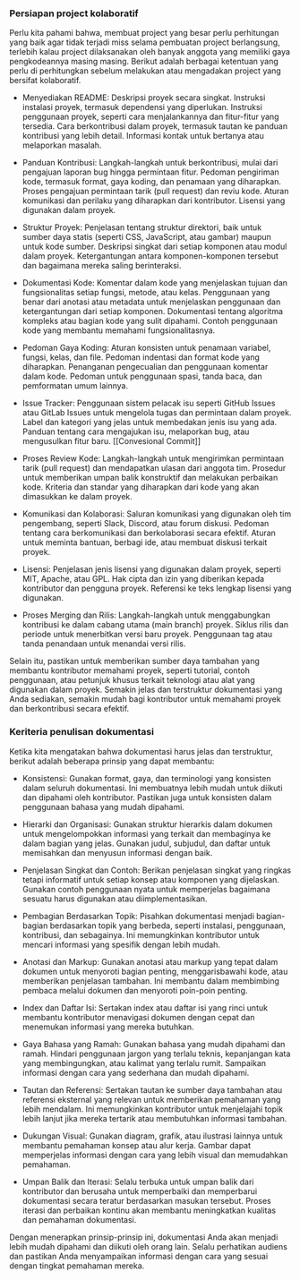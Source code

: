 ### Persiapan project kolaboratif

Perlu kita pahami bahwa, membuat project yang besar perlu perhitungan yang baik agar tidak terjadi miss selama pembuatan project berlangsung, terlebih kalau project dilaksanakan oleh banyak anggota yang memiliki gaya pengkodeannya masing masing. Berikut adalah berbagai ketentuan yang perlu di perhitungkan sebelum melakukan atau mengadakan project yang bersifat kolaboratif.

- Menyediakan README:
  Deskripsi proyek secara singkat.
  Instruksi instalasi proyek, termasuk dependensi yang diperlukan.
  Instruksi penggunaan proyek, seperti cara menjalankannya dan fitur-fitur yang tersedia.
  Cara berkontribusi dalam proyek, termasuk tautan ke panduan kontribusi yang lebih detail.
  Informasi kontak untuk bertanya atau melaporkan masalah.

- Panduan Kontribusi:
  Langkah-langkah untuk berkontribusi, mulai dari pengajuan laporan bug hingga permintaan fitur.
  Pedoman pengiriman kode, termasuk format, gaya koding, dan penamaan yang diharapkan.
  Proses pengajuan permintaan tarik (pull request) dan reviu kode.
  Aturan komunikasi dan perilaku yang diharapkan dari kontributor.
  Lisensi yang digunakan dalam proyek.

- Struktur Proyek:
  Penjelasan tentang struktur direktori, baik untuk sumber daya statis (seperti CSS, JavaScript, atau gambar) maupun untuk kode sumber.
  Deskripsi singkat dari setiap komponen atau modul dalam proyek.
  Ketergantungan antara komponen-komponen tersebut dan bagaimana mereka saling berinteraksi.

- Dokumentasi Kode:
  Komentar dalam kode yang menjelaskan tujuan dan fungsionalitas setiap fungsi, metode, atau kelas.
  Penggunaan yang benar dari anotasi atau metadata untuk menjelaskan penggunaan dan ketergantungan dari setiap komponen.
  Dokumentasi tentang algoritma kompleks atau bagian kode yang sulit dipahami.
  Contoh penggunaan kode yang membantu memahami fungsionalitasnya.

- Pedoman Gaya Koding:
  Aturan konsisten untuk penamaan variabel, fungsi, kelas, dan file.
  Pedoman indentasi dan format kode yang diharapkan.
  Penanganan pengecualian dan penggunaan komentar dalam kode.
  Pedoman untuk penggunaan spasi, tanda baca, dan pemformatan umum lainnya.

- Issue Tracker:
  Penggunaan sistem pelacak isu seperti GitHub Issues atau GitLab Issues untuk mengelola tugas dan permintaan dalam proyek.
  Label dan kategori yang jelas untuk membedakan jenis isu yang ada.
  Panduan tentang cara mengajukan isu, melaporkan bug, atau mengusulkan fitur baru.
  [[Convesional Commit]]

- Proses Review Kode:
  Langkah-langkah untuk mengirimkan permintaan tarik (pull request) dan mendapatkan ulasan dari anggota tim.
  Prosedur untuk memberikan umpan balik konstruktif dan melakukan perbaikan kode.
  Kriteria dan standar yang diharapkan dari kode yang akan dimasukkan ke dalam proyek.

- Komunikasi dan Kolaborasi:
  Saluran komunikasi yang digunakan oleh tim pengembang, seperti Slack, Discord, atau forum diskusi.
  Pedoman tentang cara berkomunikasi dan berkolaborasi secara efektif.
  Aturan untuk meminta bantuan, berbagi ide, atau membuat diskusi terkait proyek.

- Lisensi:
  Penjelasan jenis lisensi yang digunakan dalam proyek, seperti MIT, Apache, atau GPL.
  Hak cipta dan izin yang diberikan kepada kontributor dan pengguna proyek.
  Referensi ke teks lengkap lisensi yang digunakan.

- Proses Merging dan Rilis:
  Langkah-langkah untuk menggabungkan kontribusi ke dalam cabang utama (main branch) proyek.
  Siklus rilis dan periode untuk menerbitkan versi baru proyek.
  Penggunaan tag atau tanda penandaan untuk menandai versi rilis.

Selain itu, pastikan untuk memberikan sumber daya tambahan yang membantu kontributor memahami proyek, seperti tutorial, contoh penggunaan, atau petunjuk khusus terkait teknologi atau alat yang digunakan dalam proyek. Semakin jelas dan terstruktur dokumentasi yang Anda sediakan, semakin mudah bagi kontributor untuk memahami proyek dan berkontribusi secara efektif.

### Keriteria penulisan dokumentasi

Ketika kita mengatakan bahwa dokumentasi harus jelas dan terstruktur, berikut adalah beberapa prinsip yang dapat membantu:

- Konsistensi: Gunakan format, gaya, dan terminologi yang konsisten dalam seluruh dokumentasi. Ini membuatnya lebih mudah untuk diikuti dan dipahami oleh kontributor. Pastikan juga untuk konsisten dalam penggunaan bahasa yang mudah dipahami.

- Hierarki dan Organisasi: Gunakan struktur hierarkis dalam dokumen untuk mengelompokkan informasi yang terkait dan membaginya ke dalam bagian yang jelas. Gunakan judul, subjudul, dan daftar untuk memisahkan dan menyusun informasi dengan baik.

- Penjelasan Singkat dan Contoh: Berikan penjelasan singkat yang ringkas tetapi informatif untuk setiap konsep atau komponen yang dijelaskan. Gunakan contoh penggunaan nyata untuk memperjelas bagaimana sesuatu harus digunakan atau diimplementasikan.

- Pembagian Berdasarkan Topik: Pisahkan dokumentasi menjadi bagian-bagian berdasarkan topik yang berbeda, seperti instalasi, penggunaan, kontribusi, dan sebagainya. Ini memungkinkan kontributor untuk mencari informasi yang spesifik dengan lebih mudah.

- Anotasi dan Markup: Gunakan anotasi atau markup yang tepat dalam dokumen untuk menyoroti bagian penting, menggarisbawahi kode, atau memberikan penjelasan tambahan. Ini membantu dalam membimbing pembaca melalui dokumen dan menyoroti poin-poin penting.

- Index dan Daftar Isi: Sertakan index atau daftar isi yang rinci untuk membantu kontributor menavigasi dokumen dengan cepat dan menemukan informasi yang mereka butuhkan.

- Gaya Bahasa yang Ramah: Gunakan bahasa yang mudah dipahami dan ramah. Hindari penggunaan jargon yang terlalu teknis, kepanjangan kata yang membingungkan, atau kalimat yang terlalu rumit. Sampaikan informasi dengan cara yang sederhana dan mudah dipahami.

- Tautan dan Referensi: Sertakan tautan ke sumber daya tambahan atau referensi eksternal yang relevan untuk memberikan pemahaman yang lebih mendalam. Ini memungkinkan kontributor untuk menjelajahi topik lebih lanjut jika mereka tertarik atau membutuhkan informasi tambahan.

- Dukungan Visual: Gunakan diagram, grafik, atau ilustrasi lainnya untuk membantu pemahaman konsep atau alur kerja. Gambar dapat memperjelas informasi dengan cara yang lebih visual dan memudahkan pemahaman.

- Umpan Balik dan Iterasi: Selalu terbuka untuk umpan balik dari kontributor dan berusaha untuk memperbaiki dan memperbarui dokumentasi secara teratur berdasarkan masukan tersebut. Proses iterasi dan perbaikan kontinu akan membantu meningkatkan kualitas dan pemahaman dokumentasi.

Dengan menerapkan prinsip-prinsip ini, dokumentasi Anda akan menjadi lebih mudah dipahami dan diikuti oleh orang lain. Selalu perhatikan audiens dan pastikan Anda menyampaikan informasi dengan cara yang sesuai dengan tingkat pemahaman mereka.
